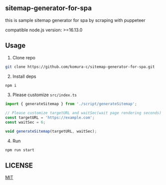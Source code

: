 ## sitemap-generator-for-spa

this is sample sitemap generator for spa by scraping with puppeteer

compatible node.js version: >=16.13.0

## Usage

1. Clone repo
```bash
git clone https://github.com/komura-c/sitemap-generator-for-spa.git
```

2. Install deps
```bash
npm i
```

3. Please customize `src/index.ts`

```ts
import { generateSitemap } from './script/generateSitemap';

// Please customize targetURL and waitSec(wait page rendering seconds)
const targetURL = 'https://example.com';
const waitSec = 6;

void generateSitemap(targetURL, waitSec);
```

4. Run
```bash
npm run start
```

## LICENSE

[MIT](http://opensource.org/licenses/mit-license.php)

